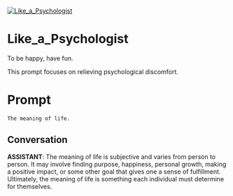 
[![Like_a_Psychologist](https://flow-prompt-covers.s3.us-west-1.amazonaws.com/icon/cute/cute_3.png)]()
# Like_a_Psychologist 
To be happy, have fun.

This prompt focuses on relieving psychological discomfort.



# Prompt

```
The meaning of life.
```

## Conversation

**ASSISTANT**: The meaning of life is subjective and varies from person to person. It may involve finding purpose, happiness, personal growth, making a positive impact, or some other goal that gives one a sense of fulfillment. Ultimately, the meaning of life is something each individual must determine for themselves.


